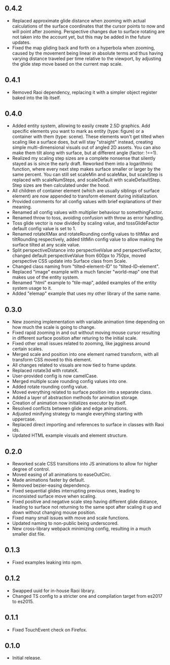 ## 0.4.2

- Replaced approximate glide distance when zooming with actual calculations of the surface coordinates that the cursor points to now and will point after zooming. Perspective changes due to surface rotating are not taken into the account yet, but this may be added in the future updates.
- Fixed the map gliding back and forth on a hyperbola when zooming, caused by the movement being linear in absolute terms and thus having varying distance traveled per time relative to the viewport, by adjusting the glide step move based on the current map scale.

## 0.4.1

- Removed Raoi dependency, replacing it with a simpler object register baked into the lib itself.

## 0.4.0

- Added entity system, allowing to easily create 2.5D graphics. Add specific elements you want to mark as entity (type: figure) or a container with them (type: scene). These elements won't get tilted when scaling like a surface does, but will stay "straight" instead, creating simple multi-dimensional visuals out of angled 2D assets. You can also make them tilt along with surface, but at different angle (factor: !==1).
- Realized my scaling step sizes are a complete nonsense that silently stayed as is since the early draft. Reworked them into a logarithmic function, where every next step makes surface smaller or larger by the same percent. You can still set scaleMin and scaleMax, but scaleStep is replaced with scaleNumSteps, and scaleDefault with scaleDefaultStep. Step sizes are then calculated under the hood.
- All children of container element (which are usually siblings of surface element) are now appended to transform element during initialization.
- Provided comments for all config values with brief explanations of their meaning.
- Renamed all config values with multiplier behaviour to somethingFactor.
- Renamed throw to toss, avoiding confusion with throw as error handling.
- Toss glide vector is now divided by scaling value, and tossGlideFactor default config value is set to 1.
- Renamed rotateXMax and rotateRounding config values to tiltMax and tiltRounding respectively, added tiltMin config value to allow making the surface tilted at any scale value.
- Split perspectiveDistance into perspectiveValue and perspectiveFactor, changed default perspectiveValue from 600px to 750px, moved perspective CSS update into Surface class from Scale.
- Changed class naming from "tilted-element-ID" to "tilted-ID-element".
- Replaced "image" example with a much fancier "world-map" one that makes use of the entity system.
- Renamed "html" example to "tile-map", added examples of the entity system usage to it.
- Added "elemap" example that uses my other library of the same name.

## 0.3.0

- New zooming implementation with variable animation time depending on how much the scale is going to change.
- Fixed rapid zooming in and out without moving mouse cursor resulting in different surface position after returing to the initial scale.
- Fixed other small issues related to zooming, like jagginess around certain scales.
- Merged scale and position into one element named transform, with all transform CSS moved to this element.
- All changes related to visuals are now tied to frame update.
- Replaced rotate3d with rotateX.
- User-provided config is now camelCase.
- Merged multiple scale rounding config values into one.
- Added rotate rounding config value.
- Moved everything related to surface position into a separate class.
- Added a layer of abstraction methods for animation storage.
- Creation of animation now initializes executor by itself.
- Resolved conflicts between glide and edge animations.
- Adjusted minifying strategy to mangle everything starting with uppercase.
- Replaced direct importing and references to surface in classes with Raoi ids.
- Updated HTML example visuals and element structure.

## 0.2.0

- Reworked scale CSS transitions into JS animations to allow for higher degree of control.
- Moved easing of all animations to easeOutCirc.
- Made animations faster by default.
- Removed bezier-easing dependency.
- Fixed sequential glides interrupting previous ones, leading to inconsisted surface move when scaling.
- Fixed positive and negative scale step having different glide distance, leading to surface not returning to the same spot after scaling it up and down without changing mouse position.
- Fixed many small issues with move and scale functions.
- Updated naming to non-public being underscored.
- New cross-library webpack minimizing config, resulting in a much smaller dist file.

## 0.1.3

- Fixed examples leaking into npm.

## 0.1.2

- Swapped uuid for in-house Raoi library.
- Changed TS config to a stricter one and compilation target from es2017 to es2015.

## 0.1.1

- Fixed TouchEvent check on Firefox.

## 0.1.0

- Initial release.